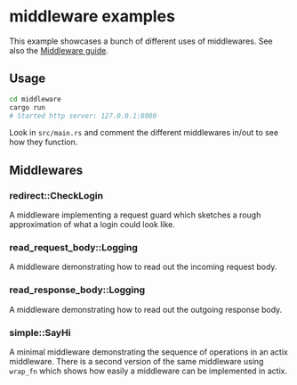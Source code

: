 # middleware examples

This example showcases a bunch of different uses of middlewares. See also the [Middleware guide](https://actix.rs/docs/middleware/).

## Usage

```bash
cd middleware
cargo run
# Started http server: 127.0.0.1:8080
```

Look in `src/main.rs` and comment the different middlewares in/out to see how
they function.

## Middlewares

### redirect::CheckLogin

A middleware implementing a request guard which sketches a rough approximation of what a login could look like.

### read_request_body::Logging

A middleware demonstrating how to read out the incoming request body.

### read_response_body::Logging

A middleware demonstrating how to read out the outgoing response body.

### simple::SayHi

A minimal middleware demonstrating the sequence of operations in an actix middleware.
There is a second version of the same middleware using `wrap_fn` which shows how easily a middleware can be implemented in actix.
